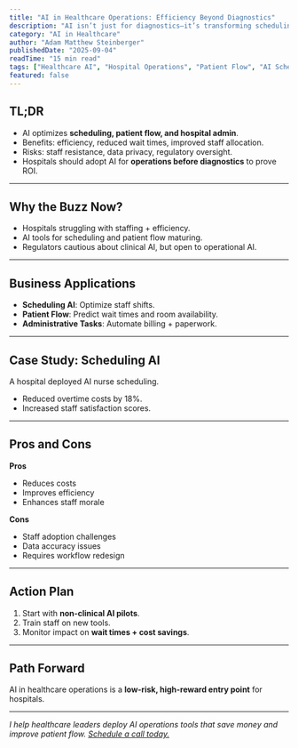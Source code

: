```yaml
---
title: "AI in Healthcare Operations: Efficiency Beyond Diagnostics"
description: "AI isn’t just for diagnostics—it’s transforming scheduling, patient flow, and hospital administration. Learn how healthcare systems can benefit."
category: "AI in Healthcare"
author: "Adam Matthew Steinberger"
publishedDate: "2025-09-04"
readTime: "15 min read"
tags: ["Healthcare AI", "Hospital Operations", "Patient Flow", "AI Scheduling"]
featured: false
---
```


## TL;DR
- AI optimizes **scheduling, patient flow, and hospital admin**.  
- Benefits: efficiency, reduced wait times, improved staff allocation.  
- Risks: staff resistance, data privacy, regulatory oversight.  
- Hospitals should adopt AI for **operations before diagnostics** to prove ROI.  

---

## Why the Buzz Now?

- Hospitals struggling with staffing + efficiency.  
- AI tools for scheduling and patient flow maturing.  
- Regulators cautious about clinical AI, but open to operational AI.  

---

## Business Applications

- **Scheduling AI**: Optimize staff shifts.  
- **Patient Flow**: Predict wait times and room availability.  
- **Administrative Tasks**: Automate billing + paperwork.  

---

## Case Study: Scheduling AI

A hospital deployed AI nurse scheduling.  
- Reduced overtime costs by 18%.  
- Increased staff satisfaction scores.  

---

## Pros and Cons

**Pros**  
- Reduces costs  
- Improves efficiency  
- Enhances staff morale  

**Cons**  
- Staff adoption challenges  
- Data accuracy issues  
- Requires workflow redesign  

---

## Action Plan

1. Start with **non-clinical AI pilots**.  
2. Train staff on new tools.  
3. Monitor impact on **wait times + cost savings**.  

---

## Path Forward

AI in healthcare operations is a **low-risk, high-reward entry point** for hospitals.  

---

*I help healthcare leaders deploy AI operations tools that save money and improve patient flow. [Schedule a call today.](/services/ai-consulting)*
